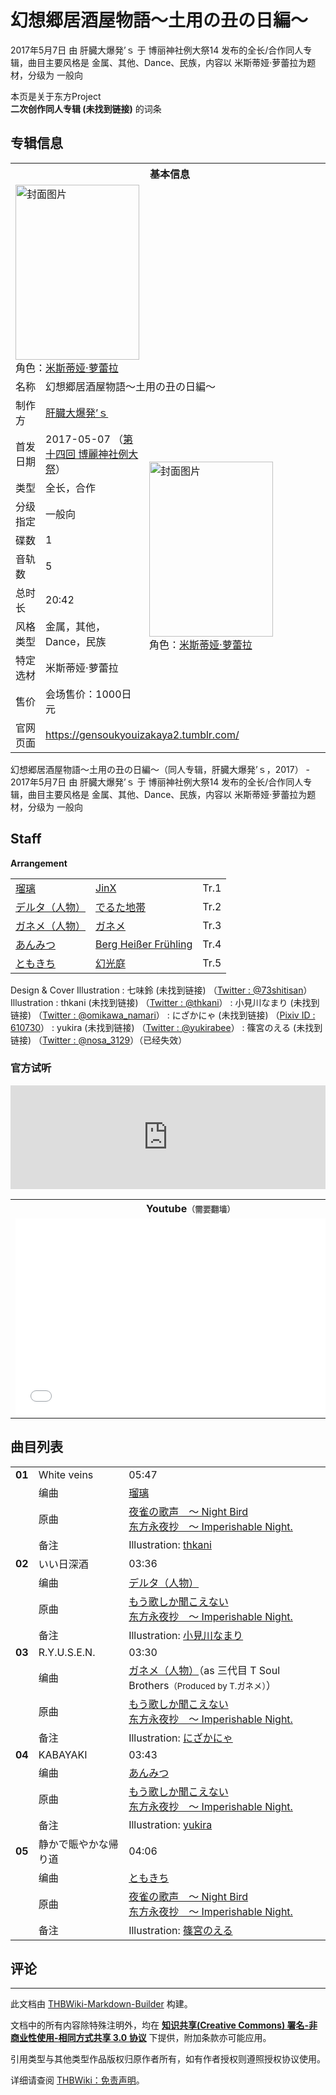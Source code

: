 # 幻想郷居酒屋物語～土用の丑の日編～

<!-- source html: G:\repos\THBWiki-Markdown-Builder\THBWikiMarkdown\Temp\main\a\a1\ns0%3A%E5%B9%BB%E6%83%B3%E9%83%B7%E5%B1%85%E9%85%92%E5%B1%8B%E7%89%A9%E8%AA%9E%EF%BD%9E%E5%9C%9F%E7%94%A8%E3%81%AE%E4%B8%91%E3%81%AE%E6%97%A5%E7%B7%A8%EF%BD%9E.html -->

2017年5月7日 由 肝臓大爆発’ｓ 于 博丽神社例大祭14 发布的全长/合作同人专辑，曲目主要风格是 金属、其他、Dance、民族，内容以 米斯蒂娅·萝蕾拉为题材，分级为 一般向

本页是关于东方Project  
 **二次创作同人专辑 (未找到链接)** 的词条
## 专辑信息

<table><tbody><tr><th colspan="3">基本信息</th></tr><tr><td class="cover-artwork-mobile" colspan="2"><a href="./文件-幻想郷居酒屋物語～土用の丑の日編～封面.png.md" class="image" title="封面图片"><img alt="封面图片" src="https://upload.thwiki.cc/thumb/3/30/%E5%B9%BB%E6%83%B3%E9%83%B7%E5%B1%85%E9%85%92%E5%B1%8B%E7%89%A9%E8%AA%9E%EF%BD%9E%E5%9C%9F%E7%94%A8%E3%81%AE%E4%B8%91%E3%81%AE%E6%97%A5%E7%B7%A8%EF%BD%9E%E5%B0%81%E9%9D%A2.png/198px-%E5%B9%BB%E6%83%B3%E9%83%B7%E5%B1%85%E9%85%92%E5%B1%8B%E7%89%A9%E8%AA%9E%EF%BD%9E%E5%9C%9F%E7%94%A8%E3%81%AE%E4%B8%91%E3%81%AE%E6%97%A5%E7%B7%A8%EF%BD%9E%E5%B0%81%E9%9D%A2.png" decoding="async" loading="lazy" width="198" height="280" srcset="https://upload.thwiki.cc/thumb/3/30/%E5%B9%BB%E6%83%B3%E9%83%B7%E5%B1%85%E9%85%92%E5%B1%8B%E7%89%A9%E8%AA%9E%EF%BD%9E%E5%9C%9F%E7%94%A8%E3%81%AE%E4%B8%91%E3%81%AE%E6%97%A5%E7%B7%A8%EF%BD%9E%E5%B0%81%E9%9D%A2.png/298px-%E5%B9%BB%E6%83%B3%E9%83%B7%E5%B1%85%E9%85%92%E5%B1%8B%E7%89%A9%E8%AA%9E%EF%BD%9E%E5%9C%9F%E7%94%A8%E3%81%AE%E4%B8%91%E3%81%AE%E6%97%A5%E7%B7%A8%EF%BD%9E%E5%B0%81%E9%9D%A2.png 1.5x, https://upload.thwiki.cc/thumb/3/30/%E5%B9%BB%E6%83%B3%E9%83%B7%E5%B1%85%E9%85%92%E5%B1%8B%E7%89%A9%E8%AA%9E%EF%BD%9E%E5%9C%9F%E7%94%A8%E3%81%AE%E4%B8%91%E3%81%AE%E6%97%A5%E7%B7%A8%EF%BD%9E%E5%B0%81%E9%9D%A2.png/397px-%E5%B9%BB%E6%83%B3%E9%83%B7%E5%B1%85%E9%85%92%E5%B1%8B%E7%89%A9%E8%AA%9E%EF%BD%9E%E5%9C%9F%E7%94%A8%E3%81%AE%E4%B8%91%E3%81%AE%E6%97%A5%E7%B7%A8%EF%BD%9E%E5%B0%81%E9%9D%A2.png 2x" data-file-width="628" data-file-height="886"></a><div class="cover-char">角色：<a href="./米斯蒂娅·萝蕾拉.md" title="米斯蒂娅·萝蕾拉">米斯蒂娅·萝蕾拉</a></div></td>
</tr><tr><td class="label">名称</td><td colspan="2"> 幻想郷居酒屋物語～土用の丑の日編～ </td></tr><tr><td class="label">制作方</td><td><a href="./肝臓大爆発’ｓ.md" title="肝臓大爆発’ｓ">肝臓大爆発’ｓ</a></td><td class="cover-artwork" rowspan="10" style="min-width:280px;"><a href="./文件-幻想郷居酒屋物語～土用の丑の日編～封面.png.md" class="image" title="封面图片"><img alt="封面图片" src="https://upload.thwiki.cc/thumb/3/30/%E5%B9%BB%E6%83%B3%E9%83%B7%E5%B1%85%E9%85%92%E5%B1%8B%E7%89%A9%E8%AA%9E%EF%BD%9E%E5%9C%9F%E7%94%A8%E3%81%AE%E4%B8%91%E3%81%AE%E6%97%A5%E7%B7%A8%EF%BD%9E%E5%B0%81%E9%9D%A2.png/198px-%E5%B9%BB%E6%83%B3%E9%83%B7%E5%B1%85%E9%85%92%E5%B1%8B%E7%89%A9%E8%AA%9E%EF%BD%9E%E5%9C%9F%E7%94%A8%E3%81%AE%E4%B8%91%E3%81%AE%E6%97%A5%E7%B7%A8%EF%BD%9E%E5%B0%81%E9%9D%A2.png" decoding="async" loading="lazy" width="198" height="280" srcset="https://upload.thwiki.cc/thumb/3/30/%E5%B9%BB%E6%83%B3%E9%83%B7%E5%B1%85%E9%85%92%E5%B1%8B%E7%89%A9%E8%AA%9E%EF%BD%9E%E5%9C%9F%E7%94%A8%E3%81%AE%E4%B8%91%E3%81%AE%E6%97%A5%E7%B7%A8%EF%BD%9E%E5%B0%81%E9%9D%A2.png/298px-%E5%B9%BB%E6%83%B3%E9%83%B7%E5%B1%85%E9%85%92%E5%B1%8B%E7%89%A9%E8%AA%9E%EF%BD%9E%E5%9C%9F%E7%94%A8%E3%81%AE%E4%B8%91%E3%81%AE%E6%97%A5%E7%B7%A8%EF%BD%9E%E5%B0%81%E9%9D%A2.png 1.5x, https://upload.thwiki.cc/thumb/3/30/%E5%B9%BB%E6%83%B3%E9%83%B7%E5%B1%85%E9%85%92%E5%B1%8B%E7%89%A9%E8%AA%9E%EF%BD%9E%E5%9C%9F%E7%94%A8%E3%81%AE%E4%B8%91%E3%81%AE%E6%97%A5%E7%B7%A8%EF%BD%9E%E5%B0%81%E9%9D%A2.png/397px-%E5%B9%BB%E6%83%B3%E9%83%B7%E5%B1%85%E9%85%92%E5%B1%8B%E7%89%A9%E8%AA%9E%EF%BD%9E%E5%9C%9F%E7%94%A8%E3%81%AE%E4%B8%91%E3%81%AE%E6%97%A5%E7%B7%A8%EF%BD%9E%E5%B0%81%E9%9D%A2.png 2x" data-file-width="628" data-file-height="886"></a><div class="cover-char">角色：<a href="./米斯蒂娅·萝蕾拉.md" title="米斯蒂娅·萝蕾拉">米斯蒂娅·萝蕾拉</a></div></td>
</tr><tr><td class="label">首发日期</td><td>2017-05-07&#160;（<a href="/展会作品列表?e=%E5%8D%9A%E4%B8%BD%E7%A5%9E%E7%A4%BE%E4%BE%8B%E5%A4%A7%E7%A5%AD%2314">第十四回 博麗神社例大祭</a>）</td></tr><tr><td class="label">类型</td><td>全长，合作</td></tr><tr><td class="label">分级指定</td><td>一般向</td></tr><tr><td class="label">碟数</td><td>1</td></tr><tr><td class="label">音轨数</td><td>5</td></tr><tr><td class="label">总时长</td><td>20:42</td></tr><tr><td class="label">风格类型</td><td>金属，其他，Dance，民族</td></tr><tr><td class="label">特定选材</td><td>米斯蒂娅·萝蕾拉</td></tr><tr><td class="label">售价</td><td>会场售价：1000日元</td></tr>
<tr><td class="label">官网页面</td><td colspan="2"><a rel="nofollow" class="external free" href="https://gensoukyouizakaya2.tumblr.com/">https://gensoukyouizakaya2.tumblr.com/</a></td></tr></tbody></table>

幻想郷居酒屋物語～土用の丑の日編～（同人专辑，肝臓大爆発’ｓ，2017） - 2017年5月7日 由 肝臓大爆発’ｓ 于 博丽神社例大祭14 发布的全长/合作同人专辑，曲目主要风格是 金属、其他、Dance、民族，内容以 米斯蒂娅·萝蕾拉为题材，分级为 一般向
## Staff
  
 **Arrangement**   

<table><tbody><tr><td><a href="/index.php?title=%E7%91%A0%E7%92%83&amp;action=edit&amp;redlink=1" class="new" title="瑠璃（页面不存在）">瑠璃</a></td><td><a href="./JinX.md" title="JinX">JinX</a></td><td>Tr.1</td></tr><tr><td><a href="./デルタ（人物）.md" title="デルタ（人物）">デルタ（人物）</a></td><td><a href="./でるた地帯.md" title="でるた地帯">でるた地帯</a></td><td>Tr.2</td></tr><tr><td><a href="./ガネメ（人物）.md" title="ガネメ（人物）">ガネメ（人物）</a></td><td><a href="./ガネメ.md" title="ガネメ">ガネメ</a></td><td>Tr.3</td></tr><tr><td><a href="/index.php?title=%E3%81%82%E3%82%93%E3%81%BF%E3%81%A4&amp;action=edit&amp;redlink=1" class="new" title="あんみつ（页面不存在）">あんみつ</a></td><td><a href="./Berg_Heißer_Frühling.md" title="Berg Heißer Frühling">Berg Heißer Frühling</a></td><td>Tr.4</td></tr><tr><td><a href="./ともきち.md" title="ともきち">ともきち</a></td><td><a href="./幻光庭.md" title="幻光庭">幻光庭</a></td><td>Tr.5</td></tr></tbody></table>


Design &amp; Cover Illustration
: 七味鈴 (未找到链接) （[Twitter&#160;: @73shitisan](https://twitter.com/73shitisan)）
Illustration
: thkani (未找到链接) （[Twitter&#160;: @thkani](https://twitter.com/thkani)）
: 小見川なまり (未找到链接) （[Twitter&#160;: @omikawa_namari](https://twitter.com/omikawa_namari)）
: にざかにゃ (未找到链接) （[Pixiv ID&#160;: 610730](https://www.pixiv.net/users/610730)）
: yukira (未找到链接) （[Twitter&#160;: @yukirabee](https://twitter.com/yukirabee)）
: 篠宮のえる (未找到链接) （[Twitter&#160;: @nosa_3129](https://twitter.com/nosa_3129)）（已经失效）

### 官方试听
  
<iframe width="100%" height="166" scrolling="no" frameborder="no" src="https://w.soundcloud.com/player/?url=https%3A//api.soundcloud.com/tracks/316837110&amp;color=ff5500&amp;auto_play=false&amp;hide_related=false&amp;show_comments=true&amp;show_user=true&amp;show_reposts=false&amp;visual=false"></iframe>

  


<table>

<tbody><tr>
<th>Youtube<span style="font-family: sans-serif; cursor: default; color:#555; font-size: 0.8em; bottom: 0.1em; font-weight: bold;" title="连接到需要翻墙网页">（需要翻墙）</span>
</th></tr>
<tr>
<td><iframe width="560" height="315" src="//www.youtube-nocookie.com/embed/-TUxfkZKWSk?" frameborder="0" allowfullscreen=""></iframe>
</td></tr></tbody></table>


## 曲目列表

<table><tbody><tr><td id="1" class="infoYD"><b>01</b></td><td id="White_veins" colspan="2" class="title">White veins<span class="thcsearchlinks"><a rel="nofollow" class="external text" href="https://cd.thwiki.cc?arrange=瑠璃&amp;ogmusic=夜雀の歌声　～ Night Bird&amp;fromwiki=幻想郷居酒屋物語～土用の丑の日編～"><span title="搜索相似同人曲"></span></a></span></td><td class="time">05:47</td></tr><tr><td class="left"></td><td class="label">编曲</td><td class="text" colspan="2"><a href="/index.php?title=%E7%91%A0%E7%92%83&amp;action=edit&amp;redlink=1" class="new" title="瑠璃（页面不存在）">瑠璃</a><span class="thcsearchlinks"><a rel="nofollow" class="external text" href="https://cd.thwiki.cc?arrange=，瑠璃&amp;fromwiki=幻想郷居酒屋物語～土用の丑の日編～"><span></span></a></span></td></tr><tr><td class="left"></td><td class="label">原曲</td><td class="text" colspan="2"><span class="thcsearchlinks"><a rel="nofollow" class="external text" href="https://cd.thwiki.cc?ogmusic=夜雀の歌声　～ Night Bird&amp;fromwiki=幻想郷居酒屋物語～土用の丑の日編～"><span></span></a></span><div class="ogmusic"><a href="/%E5%A4%9C%E9%9B%80%E3%81%AE%E6%AD%8C%E5%A3%B0_%EF%BD%9E_Night_Bird" class="mw-redirect" title="夜雀の歌声 ～ Night Bird">夜雀の歌声　～ Night Bird</a></div><div class="source"><a href="/%E4%B8%9C%E6%96%B9%E6%B0%B8%E5%A4%9C%E6%8A%84_%EF%BD%9E_Imperishable_Night." class="mw-redirect" title="东方永夜抄 ～ Imperishable Night.">东方永夜抄　～ Imperishable Night.</a></div></td></tr><tr><td class="left"></td><td class="label">备注</td><td class="text" colspan="2">Illustration: <a href="/index.php?title=thkani&amp;action=edit&amp;redlink=1" class="new" title="thkani（页面不存在）">thkani</a></td></tr>
<tr><td id="2" class="infoYD"><b>02</b></td><td id="いい日深酒" colspan="2" class="title">いい日深酒<span class="thcsearchlinks"><a rel="nofollow" class="external text" href="https://cd.thwiki.cc?arrange=デルタ（人物）&amp;ogmusic=もう歌しか聞こえない&amp;fromwiki=幻想郷居酒屋物語～土用の丑の日編～"><span title="搜索相似同人曲"></span></a></span></td><td class="time">03:36</td></tr><tr><td class="left"></td><td class="label">编曲</td><td class="text" colspan="2"><a href="./デルタ（人物）.md" title="デルタ（人物）">デルタ（人物）</a><span class="thcsearchlinks"><a rel="nofollow" class="external text" href="https://cd.thwiki.cc?arrange=，デルタ（人物）&amp;fromwiki=幻想郷居酒屋物語～土用の丑の日編～"><span></span></a></span></td></tr><tr><td class="left"></td><td class="label">原曲</td><td class="text" colspan="2"><span class="thcsearchlinks"><a rel="nofollow" class="external text" href="https://cd.thwiki.cc?ogmusic=もう歌しか聞こえない&amp;fromwiki=幻想郷居酒屋物語～土用の丑の日編～"><span></span></a></span><div class="ogmusic"><a href="/%E3%82%82%E3%81%86%E6%AD%8C%E3%81%97%E3%81%8B%E8%81%9E%E3%81%93%E3%81%88%E3%81%AA%E3%81%84" class="mw-redirect" title="もう歌しか聞こえない">もう歌しか聞こえない</a></div><div class="source"><a href="/%E4%B8%9C%E6%96%B9%E6%B0%B8%E5%A4%9C%E6%8A%84_%EF%BD%9E_Imperishable_Night." class="mw-redirect" title="东方永夜抄 ～ Imperishable Night.">东方永夜抄　～ Imperishable Night.</a></div></td></tr><tr><td class="left"></td><td class="label">备注</td><td class="text" colspan="2">Illustration: <a href="/index.php?title=%E5%B0%8F%E8%A6%8B%E5%B7%9D%E3%81%AA%E3%81%BE%E3%82%8A&amp;action=edit&amp;redlink=1" class="new" title="小見川なまり（页面不存在）">小見川なまり</a></td></tr>
<tr><td id="3" class="infoYD"><b>03</b></td><td id="R.Y.U.S.E.N." colspan="2" class="title">R.Y.U.S.E.N.<span class="thcsearchlinks"><a rel="nofollow" class="external text" href="https://cd.thwiki.cc?arrange=ガネメ（人物）&amp;ogmusic=もう歌しか聞こえない&amp;fromwiki=幻想郷居酒屋物語～土用の丑の日編～"><span title="搜索相似同人曲"></span></a></span></td><td class="time">03:30</td></tr><tr><td class="left"></td><td class="label">编曲</td><td class="text" colspan="2"><a href="./ガネメ（人物）.md" title="ガネメ（人物）">ガネメ（人物）</a>（as 三代目 T Soul Brothers<small>（Produced by T.ガネメ）</small>）<span class="thcsearchlinks"><a rel="nofollow" class="external text" href="https://cd.thwiki.cc?arrange=，ガネメ（人物）&amp;fromwiki=幻想郷居酒屋物語～土用の丑の日編～"><span></span></a></span></td></tr><tr><td class="left"></td><td class="label">原曲</td><td class="text" colspan="2"><span class="thcsearchlinks"><a rel="nofollow" class="external text" href="https://cd.thwiki.cc?ogmusic=もう歌しか聞こえない&amp;fromwiki=幻想郷居酒屋物語～土用の丑の日編～"><span></span></a></span><div class="ogmusic"><a href="/%E3%82%82%E3%81%86%E6%AD%8C%E3%81%97%E3%81%8B%E8%81%9E%E3%81%93%E3%81%88%E3%81%AA%E3%81%84" class="mw-redirect" title="もう歌しか聞こえない">もう歌しか聞こえない</a></div><div class="source"><a href="/%E4%B8%9C%E6%96%B9%E6%B0%B8%E5%A4%9C%E6%8A%84_%EF%BD%9E_Imperishable_Night." class="mw-redirect" title="东方永夜抄 ～ Imperishable Night.">东方永夜抄　～ Imperishable Night.</a></div></td></tr><tr><td class="left"></td><td class="label">备注</td><td class="text" colspan="2">Illustration: <a href="/index.php?title=%E3%81%AB%E3%81%96%E3%81%8B%E3%81%AB%E3%82%83&amp;action=edit&amp;redlink=1" class="new" title="にざかにゃ（页面不存在）">にざかにゃ</a></td></tr>
<tr><td id="4" class="infoYD"><b>04</b></td><td id="KABAYAKI" colspan="2" class="title">KABAYAKI<span class="thcsearchlinks"><a rel="nofollow" class="external text" href="https://cd.thwiki.cc?arrange=あんみつ&amp;ogmusic=もう歌しか聞こえない&amp;fromwiki=幻想郷居酒屋物語～土用の丑の日編～"><span title="搜索相似同人曲"></span></a></span></td><td class="time">03:43</td></tr><tr><td class="left"></td><td class="label">编曲</td><td class="text" colspan="2"><a href="/index.php?title=%E3%81%82%E3%82%93%E3%81%BF%E3%81%A4&amp;action=edit&amp;redlink=1" class="new" title="あんみつ（页面不存在）">あんみつ</a><span class="thcsearchlinks"><a rel="nofollow" class="external text" href="https://cd.thwiki.cc?arrange=，あんみつ&amp;fromwiki=幻想郷居酒屋物語～土用の丑の日編～"><span></span></a></span></td></tr><tr><td class="left"></td><td class="label">原曲</td><td class="text" colspan="2"><span class="thcsearchlinks"><a rel="nofollow" class="external text" href="https://cd.thwiki.cc?ogmusic=もう歌しか聞こえない&amp;fromwiki=幻想郷居酒屋物語～土用の丑の日編～"><span></span></a></span><div class="ogmusic"><a href="/%E3%82%82%E3%81%86%E6%AD%8C%E3%81%97%E3%81%8B%E8%81%9E%E3%81%93%E3%81%88%E3%81%AA%E3%81%84" class="mw-redirect" title="もう歌しか聞こえない">もう歌しか聞こえない</a></div><div class="source"><a href="/%E4%B8%9C%E6%96%B9%E6%B0%B8%E5%A4%9C%E6%8A%84_%EF%BD%9E_Imperishable_Night." class="mw-redirect" title="东方永夜抄 ～ Imperishable Night.">东方永夜抄　～ Imperishable Night.</a></div></td></tr><tr><td class="left"></td><td class="label">备注</td><td class="text" colspan="2">Illustration: <a href="/index.php?title=yukira&amp;action=edit&amp;redlink=1" class="new" title="yukira（页面不存在）">yukira</a></td></tr>
<tr><td id="5" class="infoYD"><b>05</b></td><td id="静かで賑やかな帰り道" colspan="2" class="title">静かで賑やかな帰り道<span class="thcsearchlinks"><a rel="nofollow" class="external text" href="https://cd.thwiki.cc?arrange=ともきち&amp;ogmusic=夜雀の歌声　～ Night Bird&amp;fromwiki=幻想郷居酒屋物語～土用の丑の日編～"><span title="搜索相似同人曲"></span></a></span></td><td class="time">04:06</td></tr><tr><td class="left"></td><td class="label">编曲</td><td class="text" colspan="2"><a href="./ともきち.md" title="ともきち">ともきち</a><span class="thcsearchlinks"><a rel="nofollow" class="external text" href="https://cd.thwiki.cc?arrange=，ともきち&amp;fromwiki=幻想郷居酒屋物語～土用の丑の日編～"><span></span></a></span></td></tr><tr><td class="left"></td><td class="label">原曲</td><td class="text" colspan="2"><span class="thcsearchlinks"><a rel="nofollow" class="external text" href="https://cd.thwiki.cc?ogmusic=夜雀の歌声　～ Night Bird&amp;fromwiki=幻想郷居酒屋物語～土用の丑の日編～"><span></span></a></span><div class="ogmusic"><a href="/%E5%A4%9C%E9%9B%80%E3%81%AE%E6%AD%8C%E5%A3%B0_%EF%BD%9E_Night_Bird" class="mw-redirect" title="夜雀の歌声 ～ Night Bird">夜雀の歌声　～ Night Bird</a></div><div class="source"><a href="/%E4%B8%9C%E6%96%B9%E6%B0%B8%E5%A4%9C%E6%8A%84_%EF%BD%9E_Imperishable_Night." class="mw-redirect" title="东方永夜抄 ～ Imperishable Night.">东方永夜抄　～ Imperishable Night.</a></div></td></tr><tr><td class="left"></td><td class="label">备注</td><td class="text" colspan="2">Illustration: <a href="/index.php?title=%E7%AF%A0%E5%AE%AE%E3%81%AE%E3%81%88%E3%82%8B&amp;action=edit&amp;redlink=1" class="new" title="篠宮のえる（页面不存在）">篠宮のえる</a></td></tr></tbody></table>


## 评论




---

此文档由 [THBWiki-Markdown-Builder](https://github.com/Delsin-Yu/THBWiki-Markdown-Builder) 构建。

文档中的所有内容除特殊注明外，均在 [**知识共享(Creative Commons) 署名-非商业性使用-相同方式共享 3.0 协议**](https://creativecommons.org/licenses/by-sa/3.0/deed.zh-hans) 下提供，附加条款亦可能应用。

引用类型与其他类型作品版权归原作者所有，如有作者授权则遵照授权协议使用。

详细请查阅 [THBWiki：免责声明](https://thbwiki.cc/THBWiki:%E5%85%8D%E8%B4%A3%E5%A3%B0%E6%98%8E)。

